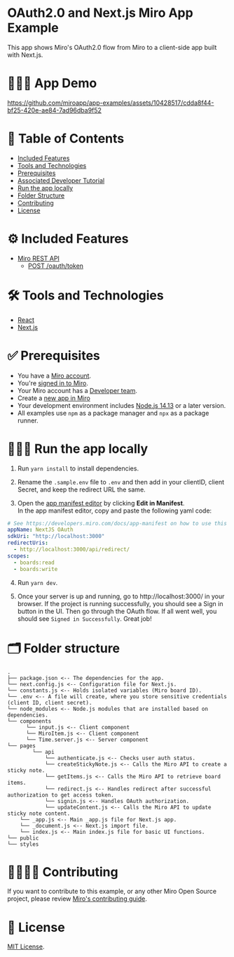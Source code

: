 # OAuth2.0 and Next.js Miro App Example

This app shows Miro's OAuth2.0 flow from Miro to a client-side app built with Next.js.

# 👨🏻‍💻 App Demo

https://github.com/miroapp/app-examples/assets/10428517/cdda8f44-bf25-420e-ae84-7ad96dba9f52

# 📒 Table of Contents

- [Included Features](#features)
- [Tools and Technologies](#tools)
- [Prerequisites](#prerequisites)
- [Associated Developer Tutorial](#tutorial)
- [Run the app locally](#run)
- [Folder Structure](#folder)
- [Contributing](#contributing)
- [License](#license)

# ⚙️ Included Features <a name="features"></a>

- [Miro REST API](https://developers.miro.com/docs/web-sdk-reference)
  - [POST /oauth/token](https://developers.miro.com/reference/exchange-authorization-code-with-access-token)

# 🛠️ Tools and Technologies <a name="tools"></a>

- [React](https://react.dev/)
- [Next.js](https://nextjs.org/)

# ✅ Prerequisites <a name="prerequisites"></a>

- You have a [Miro account](https://miro.com/signup/).
- You're [signed in to Miro](https://miro.com/login/).
- Your Miro account has a [Developer team](https://developers.miro.com/docs/create-a-developer-team).
- Create a [new app in Miro](https://miro.com/app/settings/user-profile/apps)
- Your development environment includes [Node.js 14.13](https://nodejs.org/en/download) or a later version.
- All examples use `npm` as a package manager and `npx` as a package runner.

# 🏃🏽‍♂️ Run the app locally <a name="run"></a>

1. Run `yarn install` to install dependencies.

2. Rename the `.sample.env` file to `.env` and then add in your clientID, client Secret, and keep the redirect URL the same.

3. Open the [app manifest editor](https://developers.miro.com/docs/manually-create-an-app#step-2-configure-your-app-in-miro) by clicking **Edit in Manifest**. \
   In the app manifest editor, copy and paste the following yaml code:

```yaml
# See https://developers.miro.com/docs/app-manifest on how to use this
appName: NextJS OAuth
sdkUri: "http://localhost:3000"
redirectUris:
  - http://localhost:3000/api/redirect/
scopes:
  - boards:read
  - boards:write
```

4. Run `yarn dev`.

5. Once your server is up and running, go to http://localhost:3000/ in your browser.
   If the project is running successfully, you should see a Sign in button in the UI. Then go through the OAuth flow.
   If all went well, you should see `Signed in Successfully`. Great job!

# 🗂️ Folder structure <a name="folder"></a>

```
.
├── package.json <-- The dependencies for the app.
└── next.config.js <-- Configuration file for Next.js.
└── constants.js <-- Holds isolated variables (Miro board ID).
└── .env <-- A file will create, where you store sensitive credentials (client ID, client secret).
└── node_modules <-- Node.js modules that are installed based on dependencies.
└── components
      └── input.js <-- Client component
      └── MiroItem.js <-- Client component
      └── Time.server.js <-- Server component
└── pages
        └── api
            └── authenticate.js <-- Checks user auth status.
            └── createStickyNote.js <-- Calls the Miro API to create a sticky note.
            └── getItems.js <-- Calls the Miro API to retrieve board items.
            └── redirect.js <-- Handles redirect after successful authorization to get access token.
            └── signin.js <-- Handles OAuth authorization.
            └── updateContent.js <-- Calls the Miro API to update sticky note content.
    └── _app.js <-- Main _app.js file for Next.js app.
    └── _document.js <-- Next.js import file.
    └── index.js <-- Main index.js file for basic UI functions.
└── public
└── styles
```

# 🫱🏻‍🫲🏽 Contributing <a name="contributing"></a>

If you want to contribute to this example, or any other Miro Open Source project, please review [Miro's contributing guide](https://github.com/miroapp/app-examples/blob/main/CONTRIBUTING.md).

# 🪪 License <a name="license"></a>

[MIT License](https://github.com/miroapp/app-examples/blob/main/LICENSE).
